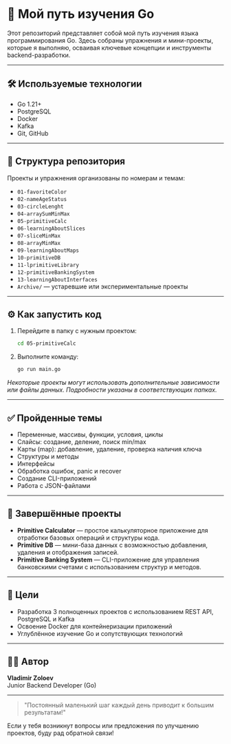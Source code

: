 # 🚀 Мой путь изучения Go

Этот репозиторий представляет собой мой путь изучения языка программирования Go. Здесь собраны упражнения и мини-проекты, которые я выполняю, осваивая ключевые концепции и инструменты backend-разработки.

---

## 🛠 Используемые технологии

- Go 1.21+
- PostgreSQL
- Docker
- Kafka
- Git, GitHub

---

## 📁 Структура репозитория

Проекты и упражнения организованы по номерам и темам:

- `01-favoriteСolor`
- `02-nameAgeStatus`
- `03-circleLenght`
- `04-arraySumMinMax`
- `05-primitiveCalc`
- `06-learningAboutSlices`
- `07-sliceMinMax`
- `08-arrayMinMax`
- `09-learningAboutMaps`
- `10-primitiveDB`
- `11-lprimitiveLibrary`
- `12-primitiveBankingSystem`
- `13-learningAboutInterfaces`
- `Archive/` — устаревшие или экспериментальные проекты

---

## ⚙️ Как запустить код

1. Перейдите в папку с нужным проектом:
   ```bash
   cd 05-primitiveCalc
   ```

2. Выполните команду:
   ```bash
   go run main.go
   ```

*Некоторые проекты могут использовать дополнительные зависимости или файлы данных. Подробности указаны в соответствующих папках.*

---

## ✅ Пройденные темы

- Переменные, массивы, функции, условия, циклы
- Слайсы: создание, деление, поиск min/max
- Карты (map): добавление, удаление, проверка наличия ключа
- Структуры и методы
- Интерфейсы
- Обработка ошибок, panic и recover
- Создание CLI-приложений
- Работа с JSON-файлами

---

## 📌 Завершённые проекты

- **Primitive Calculator** — простое калькуляторное приложение для отработки базовых операций и структуры кода.
- **Primitive DB** — мини-база данных с возможностью добавления, удаления и отображения записей.
- **Primitive Banking System** — CLI-приложение для управления банковскими счетами с использованием структур и методов.

---

## 🎯 Цели

- Разработка 3 полноценных проектов с использованием REST API, PostgreSQL и Kafka
- Освоение Docker для контейнеризации приложений
- Углублённое изучение Go и сопутствующих технологий

---

## 👨‍💻 Автор

**Vladimir Zoloev**  
Junior Backend Developer (Go)

---

> "Постоянный маленький шаг каждый день приводит к большим результатам!"

Если у тебя возникнут вопросы или предложения по улучшению проектов, буду рад обратной связи!